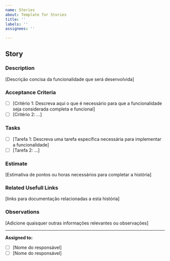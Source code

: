 ```yaml
---
name: Stories
about: Template for Stories
title: ''
labels: ''
assignees: ''

---
```


## Story

### Description
[Descrição concisa da funcionalidade que será desenvolvida]

### Acceptance Criteria
- [ ] [Critério 1: Descreva aqui o que é necessário para que a funcionalidade seja considerada completa e funcional]
- [ ] [Critério 2: ...]

### Tasks
- [ ] [Tarefa 1: Descreva uma tarefa específica necessária para implementar a funcionalidade]
- [ ] [Tarefa 2: ...]

### Estimate
[Estimativa de pontos ou horas necessários para completar a história]

### Related Usefull Links
[links para documentação relacionadas a esta história]

### Observations
[Adicione quaisquer outras informações relevantes ou observações]

---

**Assigned to:**
- [ ] [Nome do responsável]
- [ ] [Nome do responsável]

